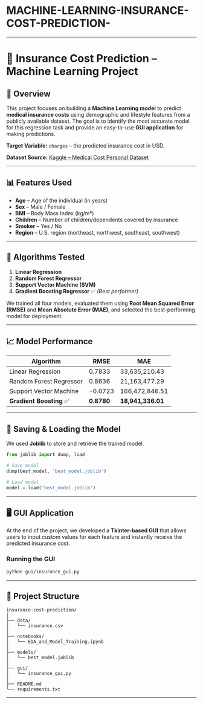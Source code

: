 # MACHINE-LEARNING-INSURANCE-COST-PREDICTION-

---

# 🏥 Insurance Cost Prediction – Machine Learning Project

## 📌 Overview

This project focuses on building a **Machine Learning model** to predict **medical insurance costs** using demographic and lifestyle features from a publicly available dataset. The goal is to identify the most accurate model for this regression task and provide an easy-to-use **GUI application** for making predictions.

**Target Variable:** `charges` – the predicted insurance cost in USD.

**Dataset Source:** [Kaggle – Medical Cost Personal Dataset](https://www.kaggle.com/datasets/mirichoi0218/insurance)

---

## 📊 Features Used

* **Age** – Age of the individual (in years)
* **Sex** – Male / Female
* **BMI** – Body Mass Index (kg/m²)
* **Children** – Number of children/dependents covered by insurance
* **Smoker** – Yes / No
* **Region** – U.S. region (northeast, northwest, southeast, southwest)

---

## 🧠 Algorithms Tested

1. **Linear Regression**
2. **Random Forest Regressor**
3. **Support Vector Machine (SVM)**
4. **Gradient Boosting Regressor** ✅ *(Best performer)*

We trained all four models, evaluated them using **Root Mean Squared Error (RMSE)** and **Mean Absolute Error (MAE)**, and selected the best-performing model for deployment.

---

## 📈 Model Performance

| Algorithm               | RMSE       | MAE               |
| ----------------------- | ---------- | ----------------- |
| Linear Regression       | 0.7833     | 33,635,210.43     |
| Random Forest Regressor | 0.8636     | 21,163,477.29     |
| Support Vector Machine  | -0.0723    | 166,472,846.51    |
| **Gradient Boosting** ✅ | **0.8780** | **18,941,336.01** |

---

## 💾 Saving & Loading the Model

We used **Joblib** to store and retrieve the trained model.

```python
from joblib import dump, load

# Save model
dump(best_model, 'best_model.joblib')

# Load model
model = load('best_model.joblib')
```

---

## 🖥 GUI Application

At the end of the project, we developed a **Tkinter-based GUI** that allows users to input custom values for each feature and instantly receive the predicted insurance cost.

### Running the GUI

```bash
python gui/insurance_gui.py
```

---

## 📂 Project Structure

```
insurance-cost-prediction/
│
├── data/
│   └── insurance.csv
│
├── notebooks/
│   └── EDA_and_Model_Training.ipynb
│
├── models/
│   └── best_model.joblib
│
├── gui/
│   └── insurance_gui.py
│
├── README.md
└── requirements.txt
```

---

